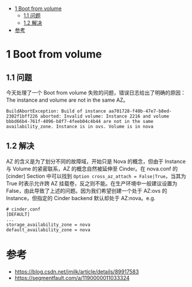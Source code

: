 
<!-- @import "[TOC]" {cmd="toc" depthFrom=1 depthTo=6 orderedList=false} -->

<!-- code_chunk_output -->

* [1 Boot from volume](#1-boot-from-volume)
	* [1.1 问题](#11-问题)
	* [1.2 解决](#12-解决)
* [参考](#参考)

<!-- /code_chunk_output -->

# 1 Boot from volume

## 1.1 问题

今天处理了一个 Boot from volume 失败的问题，错误日志给出了明确的原因：The instance and volume are not in the same AZ。

```
BuildAbortException: Build of instance aa701728-f40b-47e7-b8ed-2302f1bff226 aborted: Invalid volume: Instance 2216 and volume bbbd66b4-761f-4096-b8f7-4feeb04c4b44 are not in the same availability_zone. Instance is in ovs. Volume is in nova
```

## 1.2 解决

AZ 的含义是为了划分不同的故障域，开始只是 Nova 的概念，但由于 Instance 与 Volume 的紧密联系，AZ 的概念自然被延伸至 Cinder。在 nova.conf 的 [cinder] Section 中可以找到 `Option cross_az_attach = False|True`，当其为 True 时表示允许跨 AZ 挂载卷，反之则不能。在生产环境中一般建议设置为 False，由此导致了上述的问题。因为我们希望创建一个处于 AZ:ovs 的 Instance，但指定的 Cinder backend 默认却处于 AZ:nova。e.g.

```
# cinder.conf
[DEFAULT]
...
storage_availability_zone = nova
default_availability_zone = nova
```




# 参考

- https://blog.csdn.net/jmilk/article/details/89917583
- https://segmentfault.com/a/1190000011033324
